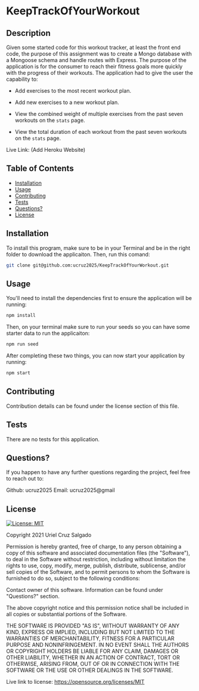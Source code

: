 # KeepTrackOfYourWorkout

## Description
Given some started code for this workout tracker, at least the front end code, the purpose of this assignment was to create a Mongo database with a Mongoose schema and handle routes with Express. The purpose of the application is for the consumer to reach their fitness goals more quickly with the progress of their workouts. The application had to give the user the capability to: 

  * Add exercises to the most recent workout plan.

  * Add new exercises to a new workout plan.

  * View the combined weight of multiple exercises from the past seven workouts on the `stats` page.

  * View the total duration of each workout from the past seven workouts on the `stats` page.

Live Link: (Add Heroku Website)


## Table of Contents

* [Installation](#installation)
* [Usage](#usage)
* [Contributing](#contributing)
* [Tests](#tests)
* [Questions?](#questions?)
* [License](#license)

## Installation
To install this program, make sure to be in your Terminal and be in the right folder to download the applicaiton. Then, run this comand:
```bash
git clone git@github.com:ucruz2025/KeepTrackOfYourWorkout.git
```

## Usage
You'll need to install the dependencies first to ensure the application will be running:
```bash
npm install
```

Then, on your terminal make sure to run your seeds so you can have some starter data to run the applicaiton:
```bash
npm run seed
```

After completing these two things, you can now start your application by running: 
```bash
npm start
```

## Contributing
Contribution details can be found under the license section of this file.

## Tests
There are no tests for this application.

## Questions?
If you happen to have any further questions regarding the project, feel free to reach out to:

Github: ucruz2025
Email: ucruz2025@gmail

## License

[![License: MIT](https://img.shields.io/badge/License-MIT-yellow.svg)](https://opensource.org/licenses/MIT)
  
Copyright 2021 Uriel Cruz Salgado

  Permission is hereby granted, free of charge, to any person obtaining a copy 
  of this software and associated documentation files (the "Software"), to deal 
  in the Software without restriction, including without limitation the rights 
  to use, copy, modify, merge, publish, distribute, sublicense, and/or sell 
  copies of the Software, and to permit persons to whom the Software is furnished 
  to do so, subject to the following conditions:

  Contact owner of this software. Information can be found under "Questions?" section.
      
  The above copyright notice and this permission notice shall be included in 
  all copies or substantial portions of the Software.
      
  THE SOFTWARE IS PROVIDED "AS IS", WITHOUT WARRANTY OF ANY KIND, 
  EXPRESS OR IMPLIED, INCLUDING BUT NOT LIMITED TO THE WARRANTIES OF MERCHANTABILITY, 
  FITNESS FOR A PARTICULAR PURPOSE AND NONINFRINGEMENT. IN NO EVENT SHALL THE 
  AUTHORS OR COPYRIGHT HOLDERS BE LIABLE FOR ANY CLAIM, DAMAGES OR OTHER LIABILITY, 
  WHETHER IN AN ACTION OF CONTRACT, TORT OR OTHERWISE, ARISING FROM, OUT OF OR IN 
  CONNECTION WITH THE SOFTWARE OR THE USE OR OTHER DEALINGS IN THE SOFTWARE.
      
  Live link to license: https://opensource.org/licenses/MIT
